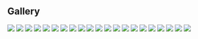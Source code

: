 
Gallery
-------

![](images/01-remote-control.png)
![](images/02-remote-extended-player-controls.png)
![](images/03-playlist.png)
![](images/04-playlist-current.png)
![](images/05-media-search.png)
![](images/06-media-search-results.png)
![](images/07-media-search-added.png)
![](images/08-weather.png)
![](images/09-weather-bottom.png)
![](images/10-datalog.png)
![](images/11-datalog-legend.png)
![](images/12-config-pages.png)
![](images/13-config-blocks.png)
![](images/14-config-edit-block.png)
![](images/15-logs.png)
![](images/16-config-objects.png)
![](images/17-config-object-devices.png)
![](images/18-light-theme.png)
![](images/19-light-theme-playlist.png)
![](images/20-light-theme-weather.png)
![](images/21-light-theme-datalog.png)

